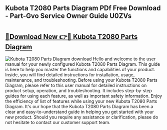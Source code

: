 ## Kubota T2080 Parts Diagram PDf Free Download - Part-Gvo Service Owner Guide U0ZVs

# <h2><a href="http://dfu3vy.blite.top/?on=Kubota+T2080+Parts+Diagram">🔗Download New 👉🔴 Kubota T2080 Parts Diagram</a></h2>

[![Kubota T2080 Parts Diagram download](https://i.imgur.com/lujVjoI.png)](http://dfu3vy.blite.top/?on=Kubota+T2080+Parts+Diagram)
Hello and welcome to the user manual for your newly configured Kubota T2080 Parts Diagram. This guide is here to help you master the functions and capabilities of your product. Inside, you will find detailed instructions for installation, usage, maintenance, and troubleshooting. Before using your Kubota T2080 Parts Diagram, please refer to this user manual for detailed instructions on product setup, operation, and troubleshooting. It includes step-by-step guides for using each feature, as well as important safety information. Enjoy the efficiency of list of features while using your new Kubota T2080 Parts Diagram. It's our hope that the Kubota T2080 Parts Diagram has been a clear and easy-to-understand guide in helping you get started with your new product. Should you require any assistance or clarification, please do not hesitate to contact our customer support team.
